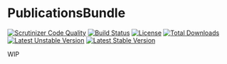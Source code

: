 # PublicationsBundle

[![Scrutinizer Code Quality](https://scrutinizer-ci.com/g/it-blaster/publications-bundle/badges/quality-score.png?b=master)](https://scrutinizer-ci.com/g/it-blaster/publications-bundle/?branch=master)
[![Build Status](https://scrutinizer-ci.com/g/it-blaster/publications-bundle/badges/build.png?b=master)](https://scrutinizer-ci.com/g/it-blaster/publications-bundle/build-status/master) [![License](https://poser.pugx.org/it-blaster/publications-bundle/license.svg)](https://packagist.org/packages/it-blaster/publications-bundle)
[![Total Downloads](https://poser.pugx.org/it-blaster/publications-bundle/downloads)](https://packagist.org/packages/it-blaster/publications-bundle)
[![Latest Unstable Version](https://poser.pugx.org/it-blaster/publications-bundle/v/unstable.svg)](https://packagist.org/packages/it-blaster/publications-bundle)
[![Latest Stable Version](https://poser.pugx.org/it-blaster/publications-bundle/v/stable.svg)](https://packagist.org/packages/it-blaster/publications-bundle)

WIP